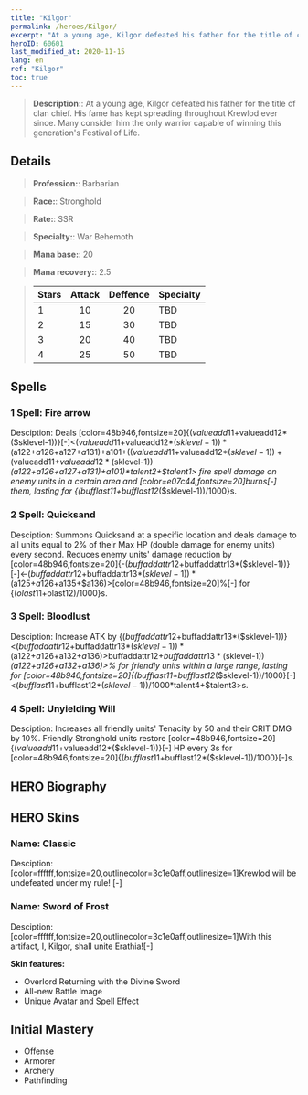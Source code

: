 ```yaml
---
title: "Kilgor"
permalink: /heroes/Kilgor/
excerpt: "At a young age, Kilgor defeated his father for the title of clan chief. His fame has kept spreading throughout Krewlod ever since. Many consider him the only warrior capable of winning this generation's Festival of Life. "
heroID: 60601
last_modified_at: 2020-11-15
lang: en
ref: "Kilgor"
toc: true
---
```

> **Description:**: At a young age, Kilgor defeated his father for the title of clan chief. His fame has kept spreading throughout Krewlod ever since. Many consider him the only warrior capable of winning this generation's Festival of Life. 
## Details
> **Profession:**: Barbarian

> **Race:**: Stronghold

> **Rate:**: SSR

> **Specialty:**: War Behemoth

> **Mana base:**: 20

> **Mana recovery:**: 2.5

>  | Stars   |     Attack     |    Deffence    |      Specialty     |
>  |---------|:---------------:|:---------------:|--------------------|
>  |    1    | 10 | 20 | TBD |
>  |    2    | 15 | 30 | TBD |
>  |    3    | 20 | 40 | TBD |
>  |    4    | 25 | 50 | TBD |
## Spells
 ### 1 Spell: Fire arrow

 Desciption: Deals [color=48b946,fontsize=20]{($valueadd11+$valueadd12*($sklevel-1))}[-]<($valueadd11+$valueadd12*($sklevel-1))*($a122+$a126+$a127+$a131)+$a101+(($valueadd11+$valueadd12*($sklevel-1))+($valueadd11+$valueadd12*($sklevel-1))*($a122+$a126+$a127+$a131)+$a101)*$talent2+$talent1> fire spell damage on enemy units in a certain area and [color=e07c44,fontsize=20]burns[-] them, lasting for {($bufflast11+$bufflast12*($sklevel-1))/1000}s.

 ### 2 Spell: Quicksand

 Desciption: Summons Quicksand at a specific location and deals damage to all units equal to 2% of their Max HP (double damage for enemy units) every second. Reduces enemy units' damage reduction by [color=48b946,fontsize=20]{-($buffaddattr12+$buffaddattr13*($sklevel-1))}[-]<-($buffaddattr12+$buffaddattr13*($sklevel-1))*($a125+$a126+$a135+$a136)>[color=48b946,fontsize=20]%[-] for {($olast11+$olast12)/1000}s.

 ### 3 Spell: Bloodlust

 Desciption: Increase ATK by {($buffaddattr12+$buffaddattr13*($sklevel-1))}<($buffaddattr12+$buffaddattr13*($sklevel-1))*($a122+$a126+$a132+$a136)>% and life drain by {($buffaddattr22+$buffaddattr23*($sklevel-1))}<($buffaddattr12+$buffaddattr13*($sklevel-1))*($a122+$a126+$a132+$a136)>% for friendly units within a large range, lasting for [color=48b946,fontsize=20]{($bufflast11+$bufflast12*($sklevel-1))/1000}[-]<($bufflast11+$bufflast12*($sklevel-1))/1000*$talent4+$talent3>s.

 ### 4 Spell: Unyielding Will

 Desciption: Increases all friendly units' Tenacity by 50 and their CRIT DMG by 10%. Friendly Stronghold units restore [color=48b946,fontsize=20]{($valueadd11+$valueadd12*($sklevel-1))}[-] HP every 3s for [color=48b946,fontsize=20]{($bufflast11+$bufflast12*($sklevel-1))/1000}[-]s.

## HERO Biography
## HERO Skins
 ### Name: **Classic**

 Desciption: [color=ffffff,fontsize=20,outlinecolor=3c1e0aff,outlinesize=1]Krewlod will be undefeated under my rule! [-]

 ### Name: **Sword of Frost**

 Desciption: [color=ffffff,fontsize=20,outlinecolor=3c1e0aff,outlinesize=1]With this artifact, I, Kilgor, shall unite Erathia![-]

 **Skin features:** 

   - Overlord Returning with the Divine Sword
   - All-new Battle Image
   - Unique Avatar and Spell Effect
## Initial Mastery
   - Offense
   - Armorer
   - Archery
   - Pathfinding
